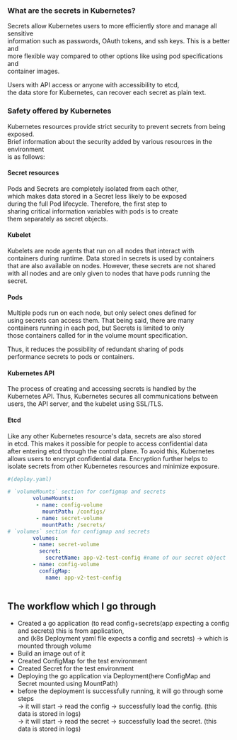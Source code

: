 ### What are the secrets in Kubernetes?

Secrets allow Kubernetes users to more efficiently store and manage all sensitive <br>
information such as passwords, OAuth tokens, and ssh keys. This is a better and <br>
more flexible way compared to other options like using pod specifications and <br>
container images.

Users with API access or anyone with accessibility to etcd, <br>
the data store for Kubernetes, can recover each secret as plain text.


### Safety offered by Kubernetes

Kubernetes resources provide strict security to prevent secrets from being exposed. <br>
Brief information about the security added by various resources in the environment <br>
is as follows:

#### Secret resources
 
Pods and Secrets are completely isolated from each other, <br>
which makes data stored in a Secret less likely to be exposed <br>
during the full Pod lifecycle. Therefore, the first step to <br>
sharing critical information variables with pods is to create <br>
them separately as secret objects.

#### Kubelet

Kubelets are node agents that run on all nodes that interact with <br>
containers during runtime. Data stored in secrets is used by containers <br>
that are also available on nodes. However, these secrets are not shared <br>
with all nodes and are only given to nodes that have pods running the secret.

#### Pods

Multiple pods run on each node, but only select ones defined for <br>
using secrets can access them. That being said, there are many <br>
containers running in each pod, but Secrets is limited to only <br>
those containers called for in the volume mount specification. 

Thus, it reduces the possibility of redundant sharing of pods <br>
performance secrets to pods or containers.

#### Kubernetes API

The process of creating and accessing secrets is handled by the <br>
Kubernetes API. Thus, Kubernetes secures all communications between <br>
users, the API server, and the kubelet using SSL/TLS.

#### Etcd
 
Like any other Kubernetes resource's data, secrets are also stored <br>
in etcd. This makes it possible for people to access confidential data <br>
after entering etcd through the control plane. To avoid this, Kubernetes <br>
allows users to encrypt confidential data. Encryption further helps to <br>
isolate secrets from other Kubernetes resources and minimize exposure.




```yaml
#(deploy.yaml)

# `volumeMounts` section for configmap and secrets
        volumeMounts:
         - name: config-volume
           mountPath: /configs/
         - name: secret-volume
           mountPath: /secrets/
# `volumes` section for configmap and secrets
        volumes:
        - name: secret-volume
          secret:
            secretName: app-v2-test-config #name of our secret object
        - name: config-volume
          configMap:
            name: app-v2-test-config  
    
```

## The workflow which I go through

- Created a go application (to read config+secrets(app expecting a config and secrets) this is from application,<br> 
  and (k8s Deployment yaml file expects a config and secrets) -> which is mounted through volume
- Build an image out of it
- Created ConfigMap for the test environment
- Created Secret for the test environment
- Deploying the go application via Deployment(here ConfigMap and Secret mounted using MountPath)
- before the deployment is successfully running, it will go through some steps <br>
   -> it will start -> read the config -> successfully load the config. (this data is stored in logs) <br>
   -> it will start -> read the secret -> successfully load the secret. (this data is stored in logs)




